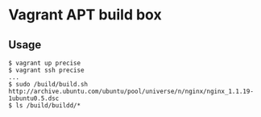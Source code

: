# Vagrant APT build box

## Usage

    $ vagrant up precise
    $ vagrant ssh precise
    ...
    $ sudo /build/build.sh http://archive.ubuntu.com/ubuntu/pool/universe/n/nginx/nginx_1.1.19-1ubuntu0.5.dsc
    $ ls /build/buildd/*
